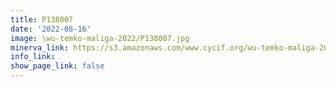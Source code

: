 ```yaml
---
title: P138007
date: '2022-08-16'
image: \wu-temko-maliga-2022/P138007.jpg
minerva_link: https://s3.amazonaws.com/www.cycif.org/wu-temko-maliga-2022/P138007/index.html
info_link:
show_page_link: false
---
```


